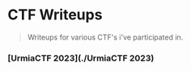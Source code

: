 # CTF Writeups

> Writeups for various CTF's i've participated in.

### [UrmiaCTF 2023](./UrmiaCTF 2023)



